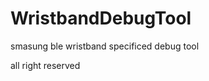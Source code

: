 WristbandDebugTool
==================

smasung ble wristband specificed debug tool

all right reserved
